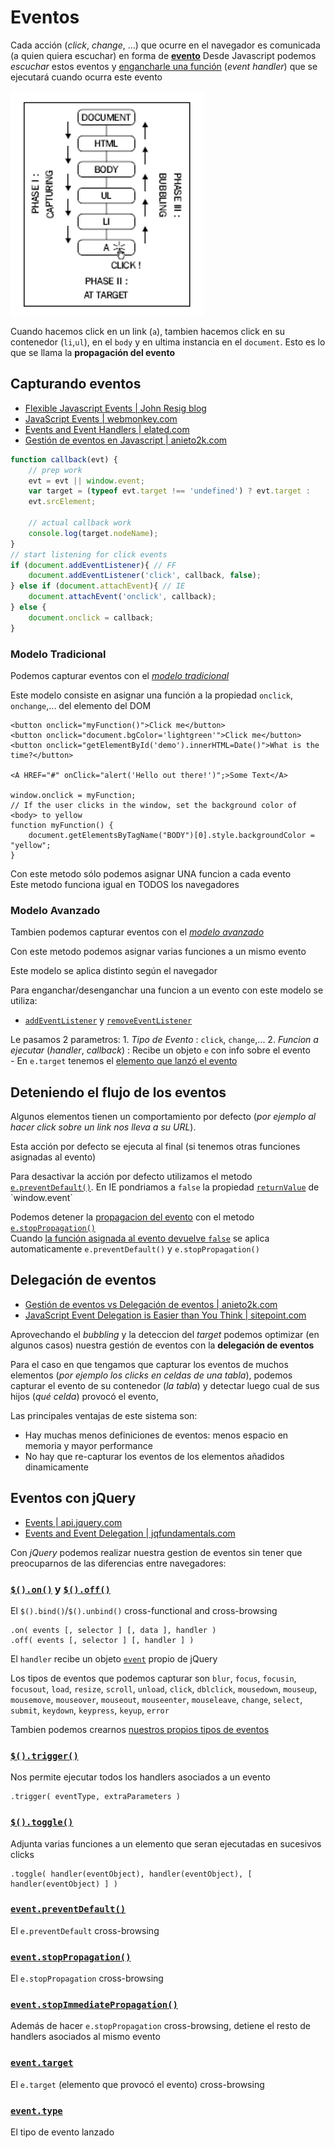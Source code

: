 # Eventos

Cada acción (_click_, _change_, …) que ocurre en el navegador es comunicada (a quien quiera escuchar) en forma de **[evento](http://www.quirksmode.org/js/introevents.html)**
Desde Javascript podemos _escuchar_ estos eventos y [engancharle una función](http://www.sprymedia.co.uk/article/Visual+Event) (_event handler_) que se ejecutará cuando ocurra este evento

![Events](images/events.png)

Cuando hacemos click en un link (`a`), tambien hacemos click en su contenedor (`li`,`ul`), en el `body` y en ultima instancia en el `document`. Esto es lo que se llama la **propagación del evento**

## Capturando eventos

- [Flexible Javascript Events | John Resig blog](http://ejohn.org/projects/flexible-javascript-events/)  
- [JavaScript Events | webmonkey.com](http://www.webmonkey.com/2010/02/javascript_events/)  
- [Events and Event Handlers | elated.com](http://www.elated.com/articles/events-and-event-handlers/)  
- [Gestión de eventos en Javascript | anieto2k.com](http://www.anieto2k.com/2006/10/16/gestion-de-eventos-en-javascript/)  

```javascript
function callback(evt) {
    // prep work
    evt = evt || window.event;
    var target = (typeof evt.target !== 'undefined') ? evt.target :
    evt.srcElement;

    // actual callback work
    console.log(target.nodeName);
}
// start listening for click events
if (document.addEventListener){ // FF
    document.addEventListener('click', callback, false);
} else if (document.attachEvent){ // IE
    document.attachEvent('onclick', callback);
} else {
    document.onclick = callback;
}
```

### Modelo Tradicional

Podemos capturar eventos con el [_modelo tradicional_](http://www.quirksmode.org/js/events_tradmod.html)

Este modelo consiste en asignar una función a la propiedad `onclick`, `onchange`,... del elemento del DOM  

	<button onclick="myFunction()">Click me</button>
	<button onclick="document.bgColor='lightgreen'">Click me</button>
	<button onclick="getElementById('demo').innerHTML=Date()">What is the time?</button>

	<A HREF="#" onClick="alert('Hello out there!')";>Some Text</A>

	window.onclick = myFunction;
	// If the user clicks in the window, set the background color of <body> to yellow
	function myFunction() {
	    document.getElementsByTagName("BODY")[0].style.backgroundColor = "yellow";
	}

Con este metodo sólo podemos asignar UNA funcion a cada evento  
Este metodo funciona igual en TODOS los navegadores  

### Modelo Avanzado

Tambien podemos capturar eventos con el [_modelo avanzado_](http://www.quirksmode.org/js/events_advanced.html)

Con este metodo podemos asignar varias funciones a un mismo evento  

Este modelo se aplica distinto según el navegador  

Para enganchar/desenganchar una funcion a un evento con este modelo se utiliza:  

- [`addEventListener`](https://developer.mozilla.org/en/DOM/element.addEventListener) y [`removeEventListener`](https://developer.mozilla.org/en-US/docs/Web/API/EventTarget.removeEventListener)

Le pasamos 2 parametros:
    1. _Tipo de Evento_ : `click`, `change`,...
    2. _Funcion a ejecutar_ (_handler_, _callback_) : Recibe un objeto `e` con info sobre el evento  
        - En `e.target` tenemos el [elemento que lanzó el evento](http://www.w3.org/TR/DOM-Level-2-Events/events.html#Events-Event)

## Deteniendo el flujo de los eventos

Algunos elementos tienen un comportamiento por defecto (_por ejemplo al hacer click sobre un link nos lleva a su URL_).  

Esta acción por defecto se ejecuta al final (si tenemos otras funciones asignadas al evento)  

Para desactivar la acción por defecto utilizamos el metodo [`e.preventDefault()`](https://developer.mozilla.org/en/DOM/event.preventDefault). En IE pondriamos a `false` la propiedad [`returnValue`](http://msdn.microsoft.com/en-us/library/ms534372(VS.85).aspx) de `window.event`

Podemos detener la [propagacion del evento](https://developer.mozilla.org/en/Gecko_DOM_Reference/Examples#Example_5:_Event_Propagation) con el metodo [`e.stopPropagation()`](https://developer.mozilla.org/en/DOM/event.stopPropagation)  
Cuando [la función asignada al evento devuelve `false`](http://stackoverflow.com/questions/1357118/javascript-event-preventdefault-vs-return-false) se aplica automaticamente `e.preventDefault()` y `e.stopPropagation()`

## Delegación de eventos

- [Gestión de eventos vs Delegación de eventos | anieto2k.com](http://www.anieto2k.com/2009/11/19/gestion-de-eventos-vs-delegacion-de-eventos/)  
- [JavaScript Event Delegation is Easier than You Think | sitepoint.com](http://blogs.sitepoint.com/javascript-event-delegation-is-easier-than-you-think/)  

Aprovechando el _bubbling_ y la deteccion del _target_ podemos optimizar (en algunos casos) nuestra gestión de eventos con la **delegación de eventos**

Para el caso en que tengamos que capturar los eventos de muchos elementos (_por ejemplo los clicks en celdas de una tabla_), podemos capturar el evento de su contenedor (_la tabla_) y detectar luego cual de sus hijos (_qué celda_) provocó el evento,

Las principales ventajas de este sistema son:

- Hay muchas menos definiciones de eventos: menos espacio en memoria y mayor performance
- No hay que re-capturar los eventos de los elementos añadidos dinamicamente

## Eventos con jQuery

- [Events | api.jquery.com](http://api.jquery.com/category/events/)  
- [Events and Event Delegation | jqfundamentals.com](http://jqfundamentals.com/chapter/events)  

Con _jQuery_ podemos realizar nuestra gestion de eventos sin tener que preocuparnos de las diferencias entre navegadores:

### [`$().on()`](http://api.jquery.com/on) y [`$().off()`](http://api.jquery.com/off/)

El `$().bind()`/`$().unbind()` cross-functional and cross-browsing

    .on( events [, selector ] [, data ], handler )
    .off( events [, selector ] [, handler ] )

El `handler` recibe un objeto [`event`](http://api.jquery.com/category/events/event-object/) propio de jQuery  

Los tipos de eventos que podemos capturar son `blur`, `focus`, `focusin`, `focusout`, `load`, `resize`, `scroll`, `unload`, `click`, `dblclick`, `mousedown`, `mouseup`, `mousemove`, `mouseover`, `mouseout`, `mouseenter`, `mouseleave`, `change`, `select`, `submit`, `keydown`, `keypress`, `keyup`, `error`  

Tambien podemos crearnos [nuestros propios tipos de eventos](http://api.jquery.com/category/events/event-object/)

### [`$().trigger()`](http://api.jquery.com/trigger)

Nos permite ejecutar todos los handlers asociados a un evento

	.trigger( eventType, extraParameters )

### [`$().toggle()`](http://api.jquery.com/toggle-event/)

Adjunta varias funciones a un elemento que seran ejecutadas en sucesivos clicks

	.toggle( handler(eventObject), handler(eventObject), [ handler(eventObject) ] )

### [`event.preventDefault()`](http://api.jquery.com/event.preventDefault/)

El `e.preventDefault` cross-browsing

### [`event.stopPropagation()`](http://api.jquery.com/event.stopPropagation/)

El `e.stopPropagation` cross-browsing

### [`event.stopImmediatePropagation()`](http://api.jquery.com/event.stopImmediatePropagation/)

Además de hacer `e.stopPropagation`
cross-browsing, detiene el resto de handlers asociados al mismo evento


### [`event.target`](http://api.jquery.com/event.target/)

El `e.target` (elemento que provocó el evento) cross-browsing

### [`event.type`](http://api.jquery.com/event.type/)

El tipo de evento lanzado
